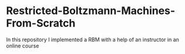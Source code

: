 # Restricted-Boltzmann-Machines-From-Scratch
In this repository I implemented a RBM with a help of an instructor in an online course
